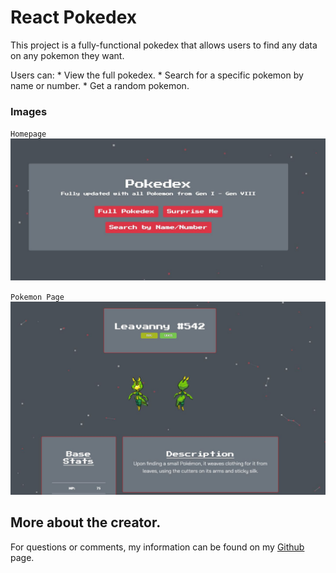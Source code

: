 # React Pokedex

This project is a fully-functional pokedex that allows users to find any data on any pokemon they want.

Users can: 
    * View the full pokedex.
    * Search for a specific pokemon by name or number.
    * Get a random pokemon.

### Images

`Homepage`
![HomePage](/images/react_pokedex.JPG)

`Pokemon Page`
![PokePage](/images/react_pokedex2.JPG)

## More about the creator.

For questions or comments, my information can be found on my [Github](http://github.com/jmasone15) page.

